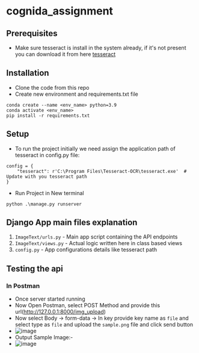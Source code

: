 # cognida_assignment

## Prerequisites

- Make sure tesseract  is install in the system already, if it's not present you can download it from
  here [tesseract](https://digi.bib.uni-mannheim.de/tesseract/tesseract-ocr-w64-setup-5.3.1.20230401.exe)

## Installation

- Clone the code from this repo
- Create new environment and requirements.txt file

```commandline
conda create --name <env_name> python=3.9
conda activate <env_name>
pip install -r requirements.txt
```

## Setup

- To run the project initially we need assign the application path of tesseract in config.py file:

```shell
config = {
    "tesseract": r'C:\Program Files\Tesseract-OCR\tesseract.exe'  # Update with you tesseract path
}
```

- Run Project in New terminal

```shell
python .\manage.py runserver
```
## Django App main files explanation
1. `ImageText/urls.py` - Main app script containing the API endpoints 
2. `ImageText/views.py` - Actual logic written here in class based views 
3. `config.py` - App configurations details like tesseract path

## Testing the api

### In Postman

- Once server started running
- Now Open Postman, select POST Method and provide this url(http://127.0.0.1:8000/img_upload)
- Now select Body -> form-data -> In key provide key name as `file` and select type as `file` and upload
  the `sample.png` file and click send button
- ![image](https://github.com/saithapan/cognida_assignment/assets/36238978/44b1993b-7662-48ad-a1bf-cb132acd2383)
- Output Sample Image:-
- ![image](https://github.com/saithapan/cognida_assignment/assets/36238978/65db4ddf-b880-4374-86d3-cf456c17c955)
